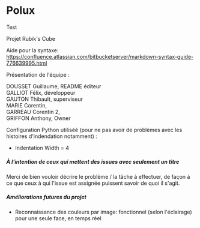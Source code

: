 # Polux

Test

Projet Rubik's Cube

Aide pour la syntaxe: https://confluence.atlassian.com/bitbucketserver/markdown-syntax-guide-776639995.html

Présentation de l'équipe :

DOUSSET Guillaume, README éditeur  
GALLIOT Félix, développeur  
GAUTON Thibault, superviseur  
MARIE Corentin,  
GARREAU Corentin 2,  
GRIFFON Anthony, Owner  

Configuration Python utiliséé (pour ne pas avoir de problèmes avec les histoires d'indendation notamment) :
* Indentation Width = 4

##### À l'intention de ceux qui mettent des issues avec seulement un titre  
Merci de bien vouloir décrire le problème / la tâche à effectuer, de façon à ce que ceux à qui l'issue est assignée puissent savoir de quoi il s'agit.  

##### Améliorations futures du projet  
- Reconnaissance des couleurs par image: fonctionnel (selon l'éclairage) pour une seule face, en temps réel